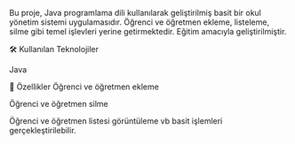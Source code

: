 Bu proje, Java programlama dili kullanılarak geliştirilmiş basit bir okul yönetim sistemi uygulamasıdır. Öğrenci ve öğretmen ekleme, listeleme, silme gibi temel işlevleri yerine getirmektedir. Eğitim amacıyla geliştirilmiştir.

🛠️ Kullanılan Teknolojiler

Java

🚀 Özellikler
Öğrenci ve öğretmen ekleme

Öğrenci ve öğretmen silme

Öğrenci ve öğretmen listesi görüntüleme vb basit işlemleri gerçekleştirilebilir.

